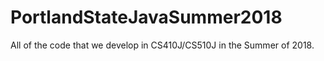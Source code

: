 # PortlandStateJavaSummer2018
All of the code that we develop in CS410J/CS510J in the Summer of 2018.
